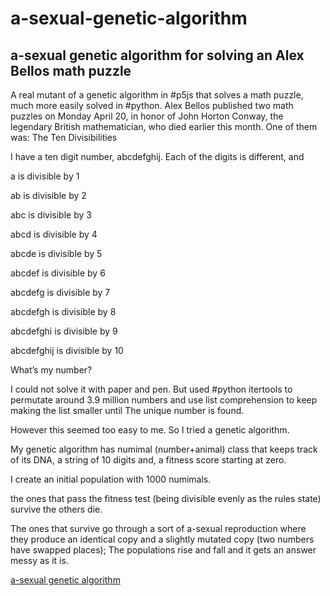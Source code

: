 # a-sexual-genetic-algorithm
## a-sexual genetic algorithm for solving an Alex Bellos math puzzle

A real mutant of a genetic algorithm in #p5js that solves a math puzzle, much more easily solved in #python.
Alex Bellos published two math puzzles on Monday April 20, in honor of John Horton Conway, the legendary British mathematician, who died earlier this month.
One of them was:
The Ten Divisibilities

I have a ten digit number, abcdefghij. Each of the digits is different, and

a is divisible by 1

ab is divisible by 2

abc is divisible by 3

abcd is divisible by 4

abcde is divisible by 5

abcdef is divisible by 6

abcdefg is divisible by 7

abcdefgh is divisible by 8

abcdefghi is divisible by 9

abcdefghij is divisible by 10

What’s my number?

I could not solve it with paper and pen. But used #python itertools to permutate around 3.9 million numbers and use list comprehension to keep making the list smaller until The unique number is found.

However this seemed too easy to me. So I tried a genetic algorithm.

My genetic algorithm has numimal (number+animal) class that keeps track of its DNA, a string of 10 digits and, a fitness score starting at zero.

I create an initial population with 1000 numimals.

the ones that pass the fitness test (being divisible evenly as the rules state) survive the others die.

The ones that survive go through a sort of a-sexual reproduction where they produce an identical copy and a slightly mutated copy (two numbers have swapped places); The populations rise and fall and it gets an answer messy as it is.

[a-sexual genetic algorithm](https://editor.p5js.org/greggelong/present/JGddd1svz)
